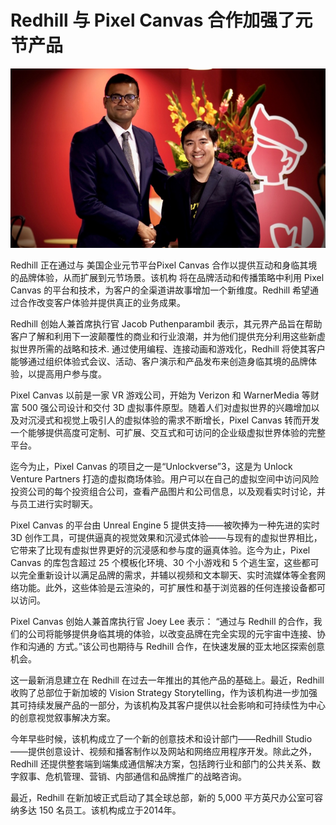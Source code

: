 # Redhill 与 Pixel Canvas 合作加强了元节产品




![元宇宙](06.jpg)



Redhill 正在通过与 美国企业元节平台Pixel Canvas 合作以提供互动和身临其境的品牌体验，从而扩展到元节场景。该机构 将在品牌活动和传播策略中利用 Pixel Canvas 的平台和技术，为客户的全渠道讲故事增加一个新维度。Redhill 希望通过合作改变客户体验并提供真正的业务成果。

Redhill 创始人兼首席执行官 Jacob Puthenparambil 表示，其元界产品旨在帮助客户了解和利用下一波颠覆性的商业和行业浪潮，并为他们提供充分利用这些新虚拟世界所需的战略和技术. 通过使用编程、连接动画和游戏化，Redhill 将使其客户能够通过组织体验式会议、活动、客户演示和产品发布来创造身临其境的品牌体验，以提高用户参与度。

Pixel Canvas 以前是一家 VR 游戏公司，开始为 Verizon 和 WarnerMedia 等财富 500 强公司设计和交付 3D 虚拟事件原型。随着人们对虚拟世界的兴趣增加以及对沉浸式和视觉上吸引人的虚拟体验的需求不断增长，Pixel Canvas 转而开发一个能够提供高度可定制、可扩展、交互式和可访问的企业级虚拟世界体验的完整平台。

迄今为止，Pixel Canvas 的项目之一是“Unlockverse”3，这是为 Unlock Venture Partners 打造的虚拟商场体验。用户可以在自己的虚拟空间中访问风险投资公司的每个投资组合公司，查看产品图片和公司信息，以及观看实时讨论，并与员工进行实时聊天。

Pixel Canvas 的平台由 Unreal Engine 5 提供支持——被吹捧为一种先进的实时 3D 创作工具，可提供逼真的视觉效果和沉浸式体验——与现有的虚拟世界相比，它带来了比现有虚拟世界更好的沉浸感和参与度的逼真体验。迄今为止，Pixel Canvas 的库包含超过 25 个模板化环境、30 个小游戏和 5 个逃生室，这些都可以完全重新设计以满足品牌的需求，并辅以视频和文本聊天、实时流媒体等全套网络功能。此外，这些体验是云渲染的，可扩展性和基于浏览器的任何连接设备都可以访问。

Pixel Canvas 创始人兼首席执行官 Joey Lee 表示： “通过与 Redhill 的合作，我们的公司将能够提供身临其境的体验，以改变品牌在完全实现的元宇宙中连接、协作和沟通的 方式。”该公司也期待与 Redhill 合作，在快速发展的亚太地区探索创意机会。

这一最新消息建立在 Redhill 在过去一年推出的其他产品的基础上。最近，Redhill收购了总部位于新加坡的 Vision Strategy Storytelling，作为该机构进一步加强其可持续发展产品的一部分，为该机构及其客户提供以社会影响和可持续性为中心的创意视觉叙事解决方案。

今年早些时候，该机构成立了一个新的创意技术和设计部门——Redhill Studio——提供创意设计、视频和播客制作以及网站和网络应用程序开发。除此之外，Redhill 还提供整套端到端集成通信解决方案，包括跨行业和部门的公共关系、数字叙事、危机管理、营销、内部通信和品牌推广的战略咨询。

最近，Redhill 在新加坡正式启动了其全球总部，新的 5,000 平方英尺办公室可容纳多达 150 名员工。该机构成立于2014年。
